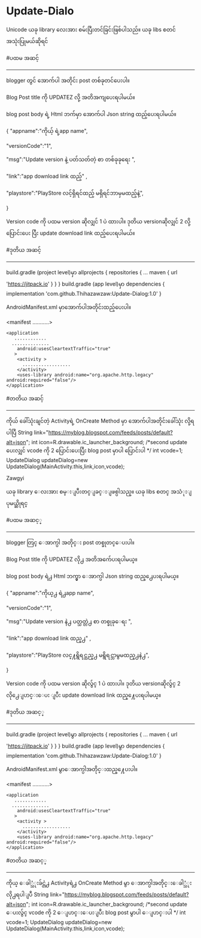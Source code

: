 # Update-Dialo
Unicode
ယခု library လေးအား စမ်းပြီးတင်ခြင်းဖြစ်ပါသည်။
ယခု libs စတင် အသုံးပြုမယ်ဆိုရင်

#ပထမ အဆင့် 
*************

blogger တွင် 
အောက်ပါ အတိုင်း post တစ်ခုတင်ပေးပါ။

Blog Post title ကို  UPDATEZ လို့ အတိအကျပေးရပါမယ်။

blog post body ရဲ့ Html ဘက်မှာ အောက်ပါ Json string ထည့်ပေးရပါမယ်။

{ "appname":"ကိုယ့် ရဲ့app name",

"versionCode":"1",

 "msg":"Update version နဲ့ ပတ်သတ်တဲ့ စာ တစ်ခုခုရေး ",

 "link":"app download link ထည့်" ,

"playstore":"PlayStore လင့်ရှိရင်ထည့် မရှိရင်ဘာမှမထည့်နဲ့",

}


Version code ကို ပထမ version ဆိုလျှင်  1 ပဲ ထားပါ။
ဒုတိယ versionဆိုလျှင် 2 လို့ပြောင်းပေး ပြီး update download link ထည့်ပေးရပါမယ်။

#ဒုတိယ အဆင့် 
************
build.gradle (project level)မှာ
	allprojects {
		repositories {
			...
			maven { url 'https://jitpack.io' }
		}
	}
build.gradle (app level)မှာ
dependencies {
	          implementation 'com.github.Thihazawzaw:Update-Dialog:1.0'
	}

AndroidManifest.xml မှာအောက်ပါအတိုင်းထည့်ပေးပါ။

<manifest ...........>
    <uses-permission android:name="android.permission.INTERNET"/>
    <uses-permission android:name="android.permission.ACCESS_NETWORK_STATE"/>

    <application
       ............
      ..............
        android:usesCleartextTraffic="true"
       >
        <activity >
          ..................
        </activity>
        <uses-library android:name="org.apache.http.legacy" android:required="false"/>
    </application>
</manifest>

#တတိယ အဆင့်
***********
ကိုယ် ခေါ်သုံးချင်တဲ့ Activityရဲ့ OnCreate Method မှာ
အောက်ပါအတိုင်းခေါ်သုံး လို့ရပါပြီ
 String link="https://myblog.blogspot.com/feeds/posts/default?alt=json";
        int icon=R.drawable.ic_launcher_background;
       /*second update ပေးလျှင် vcode ကို 2 ပြောင်းပေးပြီး blog post မှာပါ ပြောင်းပါ
      */
        int vcode=1;
        UpdateDialog updateDialog=new UpdateDialog(MainActivity.this,link,icon,vcode);


Zawgyi

ယခု library ေလးအား စမ္းျပီးတင္ျခင္းျဖစ္ပါသည္။
ယခု libs စတင္ အသံုးျပုမယ္ဆိုရင္

#ပထမ အဆင့္ 
*************

blogger တြင္ 
ေအာက္ပါ အတိုင္း post တစ္ခုတင္ေပးပါ။

Blog Post title ကို  UPDATEZ လို႕ အတိအက်ေပးရပါမယ္။

blog post body ရဲ႕ Html ဘက္မွာ ေအာက္ပါ Json string ထည္႕ေပးရပါမယ္။

{ "appname":"ကိုယ္႕ ရဲ႕app name",

"versionCode":"1",

 "msg":"Update version နဲ႕ ပတ္သတ္တဲ႕ စာ တစ္ခုခုေရး ",

 "link":"app download link ထည္႕" ,

"playstore":"PlayStore လင္႔ရွိရင္ထည္႕ မရွိရင္ဘာမွမထည္႕နဲ႕",

}


Version code ကို ပထမ version ဆိုလ်ွင္  1 ပဲ ထားပါ။
ဒုတိယ versionဆိုလ်ွင္ 2 လို႕ေျပာင္းေပး ျပီး update download link ထည္႔ေပးရပါမယ္။

#ဒုတိယ အဆင့္ 
************
build.gradle (project level)မွာ
	allprojects {
		repositories {
			...
			maven { url 'https://jitpack.io' }
		}
	}
build.gradle (app level)မွာ
dependencies {
	          implementation 'com.github.Thihazawzaw:Update-Dialog:1.0'
	}

AndroidManifest.xml မွာေအာက္ပါအတိုင္းထည္႔ေပးပါ။

<manifest ...........>
    <uses-permission android:name="android.permission.INTERNET"/>
    <uses-permission android:name="android.permission.ACCESS_NETWORK_STATE"/>

    <application
       ............
      ..............
        android:usesCleartextTraffic="true"
       >
        <activity >
          ..................
        </activity>
        <uses-library android:name="org.apache.http.legacy" android:required="false"/>
    </application>
</manifest>

#တတိယ အဆင့္
***********
ကိုယ္ ေခါ္သံုးခ်င္တဲ႕ Activityရဲ႕ OnCreate Method မွာ
ေအာက္ပါအတိုင္းေခါ္သံုး လို႕ရပါျပီ
 String link="https://myblog.blogspot.com/feeds/posts/default?alt=json";
        int icon=R.drawable.ic_launcher_background;
       /*second update ေပးလ်ွင္ vcode ကို 2 ေျပာင္းေပးျပီး blog post မွာပါ ေျပာင္းပါ
      */
        int vcode=1;
        UpdateDialog updateDialog=new UpdateDialog(MainActivity.this,link,icon,vcode);



